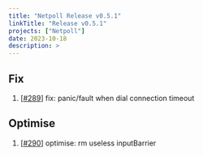 ```yaml
---
title: "Netpoll Release v0.5.1"
linkTitle: "Release v0.5.1"
projects: ["Netpoll"]
date: 2023-10-18
description: >
---
```


## Fix

1. [[#289](https://github.com/cloudwego/netpoll/pull/289)] fix: panic/fault when dial connection timeout

## Optimise

1. [[#290](https://github.com/cloudwego/netpoll/pull/290)] optimise: rm useless inputBarrier
